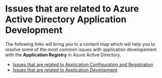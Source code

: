 <properties
  pageTitle="Issues that are related to Azure Active Directory Application Development"
  description="Resolve the most common issues related to Azure Active Directory Application Development"
  service="microsoft.aad"
  resource="Microsoft_AAD_IAM"
  authors="asteen"
  selfHelpType="generic"
  supportTopicIds="32570266"
  productPesIds="14785"
  cloudEnvironments="public"
 />

# Issues that are related to Azure Active Directory Application Development
The following links will bring you to a content map which will help you to resolve some of the most common issues with application developement with the **Application Registry** in Azure Active Directory.

* [Issues that are related to Application Configuration and Registration](https://docs.microsoft.com/azure/active-directory/active-directory-application-dev-config-content-map/?WT.mc_id=UI_AAD_Registered_Apps_Support_L1_Overview)
* [Issues that are related to Application Development](https://docs.microsoft.com/azure/active-directory/active-directory-application-dev-development-content-map/?WT.mc_id=UI_AAD_Registered_Apps_Support_L1_Overview)
